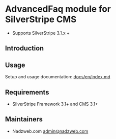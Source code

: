 # AdvancedFaq module for SilverStripe CMS #

 * Supports SilverStripe 3.1.x +

## Introduction ##


## Usage

Setup and usage documentation: [docs/en/index.md](docs/en/index.md)

## Requirements ##

 * SilverStripe Framework 3.1+ and CMS 3.1+
 
## Maintainers ##

 * Nadzweb.com <admin@nadzweb.com>